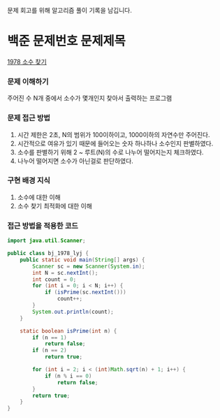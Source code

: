 문제 회고를 위해 알고리즘 풀이 기록을 남깁니다.

# 백준 문제번호 문제제목
[1978 소수 찾기](https://www.acmicpc.net/problem/1978)

### 문제 이해하기
주어진 수 N개 중에서 소수가 몇개인지 찾아서 출력하는 프로그램
 

### 문제 접근 방법
1. 시간 제한은 2초, N의 범위가 100이하이고, 1000이하의 자연수만 주어진다.
2. 시간적으로 여유가 있기 때문에 들어오는 숫자 하나하나 소수인지 판별하였다.
3. 소수를 판별하기 위해 2 ~ 루트(N)의 수로 나누어 떨어지는지 체크하였다.
4. 나누어 떨어지면 소수가 아닌걸로 판단하였다.

### 구현 배경 지식
1. 소수에 대한 이해
2. 소수 찾기 최적화에 대한 이해

### 접근 방법을 적용한 코드
```java
import java.util.Scanner;

public class bj_1978_lyj {
    public static void main(String[] args) {
        Scanner sc = new Scanner(System.in);
        int N = sc.nextInt();
        int count = 0;
        for (int i = 0; i < N; i++) {
            if (isPrime(sc.nextInt()))
                count++;
        }
        System.out.println(count);
    }

    static boolean isPrime(int n) {
        if (n == 1)
            return false;
        if (n == 2)
            return true;

        for (int i = 2; i < (int)Math.sqrt(n) + 1; i++) {
            if (n % i == 0)
                return false;
        }
        return true;
    }
}
```

